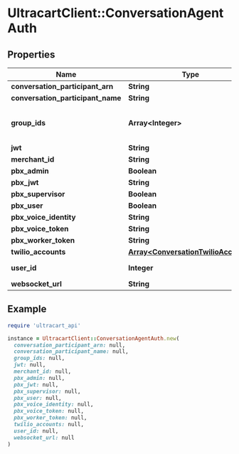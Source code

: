 # UltracartClient::ConversationAgentAuth

## Properties

| Name | Type | Description | Notes |
| ---- | ---- | ----------- | ----- |
| **conversation_participant_arn** | **String** |  | [optional] |
| **conversation_participant_name** | **String** |  | [optional] |
| **group_ids** | **Array&lt;Integer&gt;** | UltraCart Groups this user belongs to | [optional] |
| **jwt** | **String** |  | [optional] |
| **merchant_id** | **String** |  | [optional] |
| **pbx_admin** | **Boolean** |  | [optional] |
| **pbx_jwt** | **String** |  | [optional] |
| **pbx_supervisor** | **Boolean** |  | [optional] |
| **pbx_user** | **Boolean** |  | [optional] |
| **pbx_voice_identity** | **String** |  | [optional] |
| **pbx_voice_token** | **String** |  | [optional] |
| **pbx_worker_token** | **String** |  | [optional] |
| **twilio_accounts** | [**Array&lt;ConversationTwilioAccount&gt;**](ConversationTwilioAccount.md) |  | [optional] |
| **user_id** | **Integer** | UltraCart User ID | [optional] |
| **websocket_url** | **String** |  | [optional] |

## Example

```ruby
require 'ultracart_api'

instance = UltracartClient::ConversationAgentAuth.new(
  conversation_participant_arn: null,
  conversation_participant_name: null,
  group_ids: null,
  jwt: null,
  merchant_id: null,
  pbx_admin: null,
  pbx_jwt: null,
  pbx_supervisor: null,
  pbx_user: null,
  pbx_voice_identity: null,
  pbx_voice_token: null,
  pbx_worker_token: null,
  twilio_accounts: null,
  user_id: null,
  websocket_url: null
)
```


